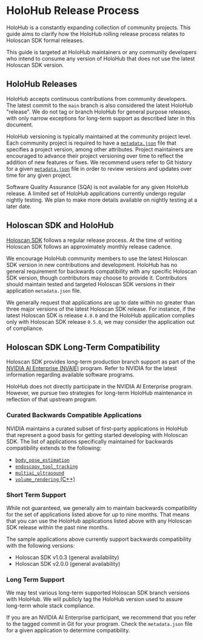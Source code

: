 # HoloHub Release Process

HoloHub is a constantly expanding collection of community projects. This guide aims to clarify how the HoloHub rolling release process relates to Holoscan SDK formal releases.

This guide is targeted at HoloHub maintainers or any community developers who intend to consume any version of HoloHub that does not use the latest Holoscan SDK version.

## HoloHub Releases

HoloHub accepts continuous contributions from community developers. The latest commit to the `main` branch is also considered the latest HoloHub "release". We do not tag or branch HoloHub for general purpose releases, with only narrow exceptions for long-term support as described later in this document.

HoloHub versioning is typically maintained at the community project level. Each community project is required to have a [`metadata.json`](/CONTRIBUTING.md#metadata-description) file that specifies a project version, among other attributes. Project maintainers are encouraged to advance their project versioning over time to reflect the addition of new features or fixes. We recommend users refer to Git history for a given [`metadata.json`](/CONTRIBUTING.md#metadata-description) file in order to review versions and updates over time for any given project.

Software Quality Assurance (SQA) is not available for any given HoloHub release. A limited set of HoloHub applications currently undergo regular nightly testing. We plan to make more details available on nightly testing at a later date.

## Holoscan SDK and HoloHub

[Holoscan SDK](https://github.com/nvidia-holoscan/holoscan-sdk) follows a regular release process. At the time of writing Holoscan SDK follows an approximately monthly release cadence.

We encourage HoloHub community members to use the latest Holoscan SDK version in new contributions and development. HoloHub has no general requirement for backwards compatibility with any specific Holoscan SDK version, though contributors may choose to provide it. Contributors should maintain tested and targeted Holoscan SDK versions in their application `metadata.json` file.

We generally request that applications are up to date within no greater than three major versions of the latest Holoscan SDK release. For instance, if the latest Holoscan SDK is release `4.0.0` and the HoloHub application complies only with Holoscan SDK release `0.5.0`, we may consider the application out of compliance.

## Holoscan SDK Long-Term Compatibility

Holoscan SDK provides long-term production branch support as part of the [NVIDIA AI Enterprise (NVAIE)](https://www.nvidia.com/en-us/data-center/products/ai-enterprise/) program. Refer to NVIDIA for the latest information regarding available software programs.

HoloHub does not directly participate in the NVIDIA AI Enterprise program. However, we pursue two strategies for long-term HoloHub maintenance in reflection of that upstream program.

### Curated Backwards Compatible Applications

NVIDIA maintains a curated subset of first-party applications in HoloHub that represent a good basis for getting started developing with Holoscan SDK. The list of applications specifically maintained for backwards compatibility extends to the following:
- [`body_pose_estimation`](/applications/body_pose_estimation/README.md)
- [`endoscopy_tool_tracking`](/applications/endoscopy_tool_tracking/README.md)
- [`multiai_ultrasound`](/applications/multiai_ultrasound/README.md)
- [`volume_rendering` (C++)](/applications/volume_rendering/README.md)

### Short Term Support

While not guaranteed, we generally aim to maintain backwards compatibility for the set of applications listed above for up to nine months. That means that you can use the HoloHub applications listed above with any Holoscan SDK release within the past nine months.

The sample applications above currently support backwards compatibility with the following versions:
- Holoscan SDK v1.0.3 (general availability)
- Holoscan SDK v2.0.0 (general availability)

### Long Term Support

We may test various long-term supported Holoscan SDK branch versions with HoloHub. We will publicly tag the HoloHub version used to assure long-term whole stack compliance.

If you are an NVIDIA AI Enterprise participant, we recommend that you refer to the tagged commit in Git for your program. Check the `metadata.json` file for a given application to determine compatibility.
